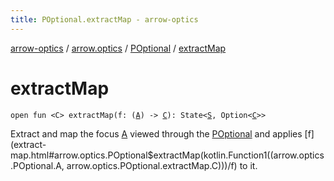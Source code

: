 ```yaml
---
title: POptional.extractMap - arrow-optics
---
```


[arrow-optics](../../index.html) / [arrow.optics](../index.html) / [POptional](index.html) / [extractMap](./extract-map.html)

# extractMap

`open fun <C> extractMap(f: (`[`A`](index.html#A)`) -> `[`C`](extract-map.html#C)`): State<`[`S`](index.html#S)`, Option<`[`C`](extract-map.html#C)`>>`

Extract and map the focus [A](index.html#A) viewed through the [POptional](index.html) and applies [f](extract-map.html#arrow.optics.POptional$extractMap(kotlin.Function1((arrow.optics.POptional.A, arrow.optics.POptional.extractMap.C)))/f) to it.


